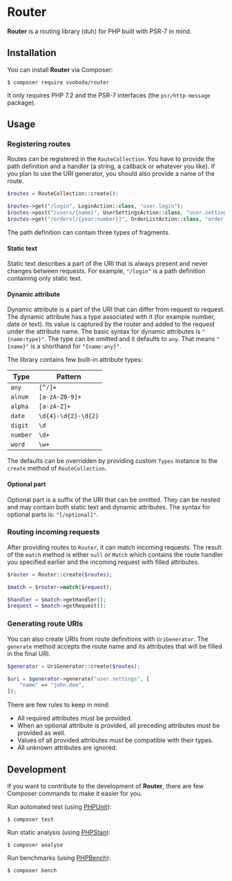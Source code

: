 # Router

**Router** is a routing library (duh) for PHP built with PSR-7 in mind.

## Installation

You can install **Router** via Composer:

```
$ composer require svoboda/router
```

It only requires PHP 7.2 and the PSR-7 interfaces (the `psr/http-message`
package).

## Usage

### Registering routes

Routes can be registered in the `RouteCollection`. You have to provide the path
definition and a handler (a string, a callback or whatever you like). If you
plan to use the URI generator, you should also provide a name of the route.

```php
$routes = RouteCollection::create();

$routes->get("/login", LoginAction::class, "user.login");
$routes->post("/users/{name}", UserSettingsAction::class, "user.settings");
$routes->get("/orders[/{year:number}]", OrderListAction::class, "order.list");
```

The path definition can contain three types of fragments.

#### Static text

Static text describes a part of the URI that is always present and never
changes between requests. For example, `"/login"` is a path definition
containing only static text.

#### Dynamic attribute

Dynamic attribute is a part of the URI that can differ from request to request.
The dynamic attribute has a type associated with it (for example number, date 
or text). Its value is captured by the router and added to the request under 
the attribute name. The basic syntax for dynamic attributes is `"{name:type}"`.
The type can be omitted and it defaults to `any`. That means `"{name}"` is a
shorthand for `"{name:any}"`.

The library contains few built-in attribute types:

| Type     | Pattern             |
|----------|---------------------|
| `any`    | `[^/]+`             |
| `alnum`  | `[a-zA-Z0-9]+`      |
| `alpha`  | `[a-zA-Z]+`         |
| `date`   | `\d{4}-\d{2}-\d{2}` |
| `digit`  | `\d`                |
| `number` | `\d+`               |
| `word`   | `\w+`               |

The defaults can be overridden by providing custom `Types` instance to the 
`create` method of `RouteCollection`.

#### Optional part

Optional part is a suffix of the URI that can be omitted. They can be nested
and may contain both static text and dynamic attributes. The syntax for 
optional parts is: `"[/optional]"`. 

### Routing incoming requests

After providing routes to `Router`, it can match incoming requests. The result
of the `match` method is either `null` or `Match` which contains the route
handler you specified earlier and the incoming request with filled attributes.

```php
$router = Router::create($routes);

$match = $router->match($request);

$handler = $match->getHandler();
$request = $match->getRequest();
```

### Generating route URIs

You can also create URIs from route definitions with `UriGenerator`. The 
`generate` method accepts the route name and its attributes that will be filled
in the final URI.

```php
$generator = UriGenerator::create($routes);

$uri = $generator->generate("user.settings", [
    "name" => "john.doe",
]);
```

There are few rules to keep in mind:

* All required attributes must be provided.
* When an optional attribute is provided, all preceding attributes must be
provided as well.
* Values of all provided attributes must be compatible with their types.
* All unknown attributes are ignored.

## Development

If you want to contribute to the development of **Router**, there are few
Composer commands to make it easier for you.

Run automated test (using [PHPUnit](https://github.com/sebastianbergmann/phpunit)):

```
$ composer test
```

Run static analysis (using [PHPStan](https://github.com/phpstan/phpstan)):

```
$ composer analyse
```

Run benchmarks (using [PHPBench](https://github.com/phpbench/phpbench)):

```
$ composer bench
```
